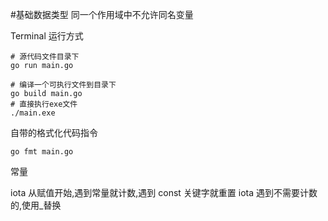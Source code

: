 #基础数据类型
同一个作用域中不允许同名变量

Terminal 运行方式
```shell
# 源代码文件目录下
go run main.go

# 编译一个可执行文件到目录下
go build main.go
# 直接执行exe文件
./main.exe
```

自带的格式化代码指令
```shell
go fmt main.go
```
常量

iota 从赋值开始,遇到常量就计数,遇到 const 关键字就重置
iota 遇到不需要计数的,使用_替换